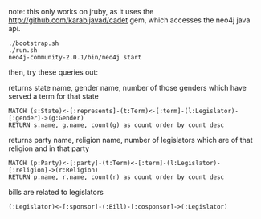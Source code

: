 note: this only works on jruby, as it uses the http://github.com/karabijavad/cadet gem, which accesses the neo4j java api.

```
./bootstrap.sh
./run.sh
neo4j-community-2.0.1/bin/neo4j start
```

then, try these queries out:

returns state name, gender name, number of those genders which have served a term for that state
```
MATCH (s:State)<-[:represents]-(t:Term)<-[:term]-(l:Legislator)-[:gender]->(g:Gender)
RETURN s.name, g.name, count(g) as count order by count desc
```

returns party name, religion name, number of legislators which are of that religion and in that party
```
MATCH (p:Party)<-[:party]-(t:Term)<-[:term]-(l:Legislator)-[:religion]->(r:Religion)
RETURN p.name, r.name, count(r) as count order by count desc
```

bills are related to legislators
```
(:Legislator)<-[:sponsor]-(:Bill)-[:cosponsor]->(:Legislator)
```
